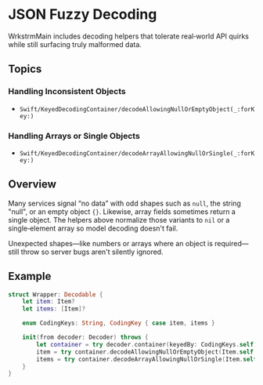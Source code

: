 # JSON Fuzzy Decoding

WrkstrmMain includes decoding helpers that tolerate real‑world API quirks while still surfacing
truly malformed data.

## Topics

### Handling Inconsistent Objects

- ``Swift/KeyedDecodingContainer/decodeAllowingNullOrEmptyObject(_:forKey:)``

### Handling Arrays or Single Objects

- ``Swift/KeyedDecodingContainer/decodeArrayAllowingNullOrSingle(_:forKey:)``

## Overview

Many services signal “no data” with odd shapes such as `null`, the string "null", or an empty object
`{}`. Likewise, array fields sometimes return a single object. The helpers above normalize those
variants to `nil` or a single‑element array so model decoding doesn't fail.

Unexpected shapes—like numbers or arrays where an object is required—still throw so server bugs
aren't silently ignored.

## Example

```swift
struct Wrapper: Decodable {
    let item: Item?
    let items: [Item]?

    enum CodingKeys: String, CodingKey { case item, items }

    init(from decoder: Decoder) throws {
        let container = try decoder.container(keyedBy: CodingKeys.self)
        item = try container.decodeAllowingNullOrEmptyObject(Item.self, forKey: .item)
        items = try container.decodeArrayAllowingNullOrSingle(Item.self, forKey: .items)
    }
}
```
